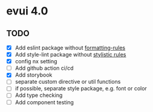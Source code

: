 # evui 4.0

## TODO

- [x] Add eslint package without [formatting-rules](https://eslint.org/blog/2023/10/deprecating-formatting-rules/)
- [x] Add style-lint package without [stylistic rules](https://stylelint.io/migration-guide/to-15/)
- [x] config nx setting
- [ ] Add github action ci/cd
- [x] Add storybook
- [ ] separate custom directive or util functions
- [ ] if possible, separate style package, e.g. font or color
- [ ] Add type checking
- [ ] Add component testing
